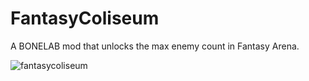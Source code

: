 # FantasyColiseum
A BONELAB mod that unlocks the max enemy count in Fantasy Arena.

![fantasycoliseum](https://github.com/CarrionAndOn/FantasyColiseum/assets/30084485/ead5de70-2c3d-4350-b6b0-0dcf1fdfce13)
